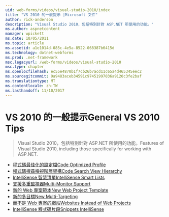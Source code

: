 ```yaml
---
uid: web-forms/videos/visual-studio-2010/index
title: "VS 2010 的一般提示 |Microsoft 文件"
author: rick-anderson
description: "Visual Studio 2010，包括特別針對 ASP.NET 所使用的功能。"
ms.author: aspnetcontent
manager: wpickett
ms.date: 10/05/2011
ms.topic: article
ms.assetid: a1e1014d-085c-4e5a-8522-068387b6415d
ms.technology: dotnet-webforms
ms.prod: .net-framework
msc.legacyurl: /web-forms/videos/visual-studio-2010
msc.type: chapter
ms.openlocfilehash: ec55e4870b1f7cb26b7acd11c65a4d465345eec2
ms.sourcegitcommit: 9a9483aceb34591c97451997036a9120c3fe2baf
ms.translationtype: MT
ms.contentlocale: zh-TW
ms.lasthandoff: 11/10/2017
---
```

<a name="general-vs-2010-tips"></a><span data-ttu-id="59667-103">VS 2010 的一般提示</span><span class="sxs-lookup"><span data-stu-id="59667-103">General VS 2010 Tips</span></span>
====================
> <span data-ttu-id="59667-104">Visual Studio 2010，包括特別針對 ASP.NET 所使用的功能。</span><span class="sxs-lookup"><span data-stu-id="59667-104">Features of Visual Studio 2010, including those specifically for working with ASP.NET.</span></span>


- [<span data-ttu-id="59667-105">程式碼最佳化的設定檔</span><span class="sxs-lookup"><span data-stu-id="59667-105">Code Optimized Profile</span></span>](visual-studio-2010-quick-hit-code-optimized-profile.md)
- [<span data-ttu-id="59667-106">程式碼搜尋檢視階層架構</span><span class="sxs-lookup"><span data-stu-id="59667-106">Code Search View Hierarchy</span></span>](visual-studio-2010-quick-hit-code-search-view-hierarchy.md)
- [<span data-ttu-id="59667-107">IntelliSense 智慧清單</span><span class="sxs-lookup"><span data-stu-id="59667-107">IntelliSense Smart Lists</span></span>](visual-studio-2010-quick-hit-intellisense-smart-lists.md)
- [<span data-ttu-id="59667-108">支援多重監視器</span><span class="sxs-lookup"><span data-stu-id="59667-108">Multi-Monitor Support</span></span>](visual-studio-2010-quick-hit-multi-monitor-support.md)
- [<span data-ttu-id="59667-109">新的 Web 專案範本</span><span class="sxs-lookup"><span data-stu-id="59667-109">New Web Project Template</span></span>](visual-studio-2010-quick-hit-new-web-project-template.md)
- [<span data-ttu-id="59667-110">新的多目標</span><span class="sxs-lookup"><span data-stu-id="59667-110">New Multi-Targeting</span></span>](visual-studio-2010-quick-hit-new-multi-targeting.md)
- [<span data-ttu-id="59667-111">而不是 Web 專案的網站</span><span class="sxs-lookup"><span data-stu-id="59667-111">Websites Instead of Web Projects</span></span>](visual-studio-2010-quick-hit-websites-instead-of-web-projects.md)
- [<span data-ttu-id="59667-112">IntelliSense 程式碼片段</span><span class="sxs-lookup"><span data-stu-id="59667-112">Snippets IntelliSense</span></span>](visual-studio-2010-quick-hit-snippets-intellisense.md)
